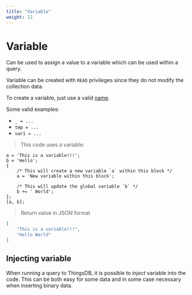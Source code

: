 ```yaml
---
title: "Variable"
weight: 12
---
```


# Variable

Can be used to assign a value to a variable which can be used within a query.

Variable can be created with `READ` privileges since they do not modify
the collection data.

To create a variable, just use a valid [name](../names).

Some valid examples:

- `_ = ...`
- `tmp = ...`
- `var1 = ...`

> This code uses a variable:

```thingsdb,json_response
a = 'This is a variable!!!';
b = 'Hello';
{
    /* This will create a new variable `a` within this block */
    a = 'New variable within this block';

    /* This will update the global variable `b` */
    b += ' World';
};
[a, b];
```

> Return value in JSON format

```json
[
    "This is a variable!!!",
    "Hello World"
]
```

## Injecting variable

When running a query to ThingsDB, it is possible to *inject* variable into the code.
This can be both easy for some data and in some case necessary when inserting binary data.

